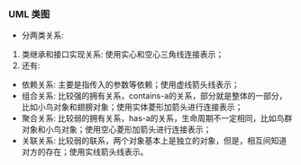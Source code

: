 

### UML 类图
- 分两类关系: 
1. 类继承和接口实现关系: 使用实心和空心三角线连接表示；
2. 还有:
- 依赖关系: 主要是指传入的参数等依赖；使用虚线箭头线表示；
- 组合关系: 比较强的拥有关系，contains-a的关系，部分就是整体的一部分，比如小鸟对象和翅膀对象；使用实体菱形加箭头进行连接表示；
- 聚合关系: 比较弱的拥有关系，has-a的关系，生命周期不一定相同，比如鸟群对象和小鸟对象；使用空心菱形加箭头进行连接表示；
- 关联关系: 比较弱的联系，两个对象基本上是独立的对象，但是，相互间知道对方的存在；使用实线箭头线表示。